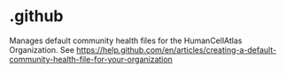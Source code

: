 # .github
Manages default community health files for the HumanCellAtlas Organization. See https://help.github.com/en/articles/creating-a-default-community-health-file-for-your-organization
